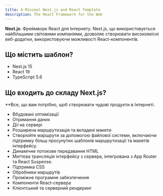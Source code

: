 ```yaml
---
title: A Minimal Next.js and React Template
description: The React Framework for the Web
---
```


**Next.js**: Фреймворк React для Інтернету. Next.js, що використовується найбільшими світовими компаніями, дозволяє створювати високоякісні веб-додатки, використовуючи можливості React-компонентів.

## Що містить шаблон?

- Next.js 15
- React 19
- TypeScript 5.6

## Що входить до складу Next.js?

**Все, що вам потрібно, щоб створювати чудові продукти в Інтернеті.

- Вбудовані оптимізації
- Отримання даних
- Дії на сервері
- Розширена маршрутизація та вкладені макети
- Створюйте маршрути за допомогою файлової системи, включаючи підтримку більш просунутих шаблонів маршрутизації та макетів інтерфейсу.
- Динамічне потокове передавання HTML
- Миттєва трансляція інтерфейсу з сервера, інтегрована з App Router та React Suspense.
- Підтримка CSS
- Обробники маршрутів
- Проміжне програмне забезпечення
- Компоненти React-сервера
- Клієнтський та серверний рендеринг
